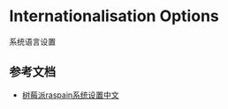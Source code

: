 # Internationalisation Options

系统语言设置

## 参考文档

* [树莓派raspain系统设置中文](https://blog.csdn.net/Horizonhui/article/details/79628639)